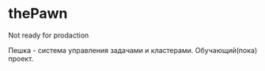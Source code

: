 thePawn
=======

Not ready for prodaction

Пешка - система управления задачами и кластерами. Обучающий(пока) проект.
